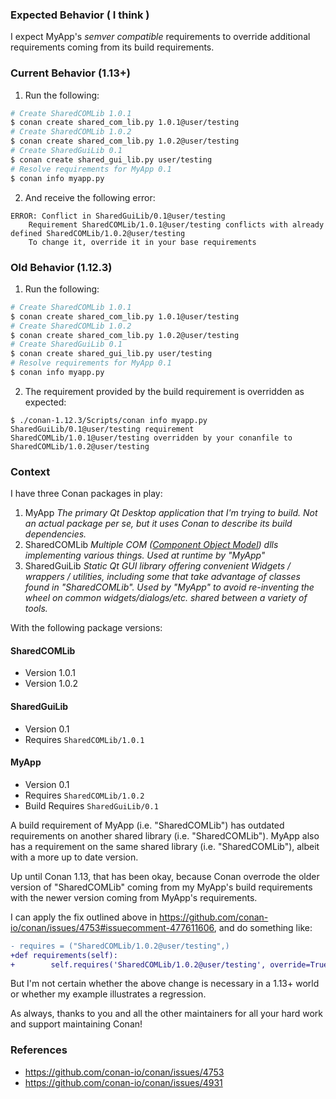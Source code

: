 ### Expected Behavior ( I think )

I expect MyApp's _semver compatible_ requirements to override additional requirements coming from its build requirements.

### Current Behavior (1.13+)

1. Run the following:
```sh
# Create SharedCOMLib 1.0.1
$ conan create shared_com_lib.py 1.0.1@user/testing
# Create SharedCOMLib 1.0.2
$ conan create shared_com_lib.py 1.0.2@user/testing
# Create SharedGuiLib 0.1
$ conan create shared_gui_lib.py user/testing
# Resolve requirements for MyApp 0.1
$ conan info myapp.py
```
2. And receive the following error:
```
ERROR: Conflict in SharedGuiLib/0.1@user/testing
    Requirement SharedCOMLib/1.0.1@user/testing conflicts with already defined SharedCOMLib/1.0.2@user/testing
    To change it, override it in your base requirements
```

### Old Behavior (1.12.3)

1. Run the following:
```sh
# Create SharedCOMLib 1.0.1
$ conan create shared_com_lib.py 1.0.1@user/testing
# Create SharedCOMLib 1.0.2
$ conan create shared_com_lib.py 1.0.2@user/testing
# Create SharedGuiLib 0.1
$ conan create shared_gui_lib.py user/testing
# Resolve requirements for MyApp 0.1
$ conan info myapp.py
```
2. The requirement provided by the build requirement is overridden as expected:
```
$ ./conan-1.12.3/Scripts/conan info myapp.py
SharedGuiLib/0.1@user/testing requirement SharedCOMLib/1.0.1@user/testing overridden by your conanfile to SharedCOMLib/1.0.2@user/testing
```

### Context

I have three Conan packages in play:

1. MyApp
_The primary Qt Desktop application that I'm trying to build. Not an actual package per se, but it uses Conan to describe its build dependencies._
2. SharedCOMLib
_Multiple COM ([Component Object Model](https://docs.microsoft.com/en-us/windows/desktop/com/component-object-model--com--portal)) dlls implementing various things. Used at runtime by "MyApp"_
3. SharedGuiLib
_Static Qt GUI library offering convenient Widgets / wrappers / utilities, including some that take advantage of classes found in "SharedCOMLib". Used by "MyApp" to avoid re-inventing the wheel on common widgets/dialogs/etc. shared between a variety of tools._

With the following package versions:

#### SharedCOMLib
* Version 1.0.1
* Version 1.0.2

#### SharedGuiLib
* Version 0.1
* Requires `SharedCOMLib/1.0.1`

#### MyApp
* Version 0.1
* Requires `SharedCOMLib/1.0.2`
* Build Requires `SharedGuiLib/0.1`

A build requirement of MyApp (i.e. "SharedCOMLib") has outdated requirements on another shared library (i.e. "SharedCOMLib"). MyApp also has a requirement on the same shared library (i.e. "SharedCOMLib"), albeit with a more up to date version.

Up until Conan 1.13, that has been okay, because Conan overrode the older version of "SharedCOMLib" coming from my MyApp's build requirements with the newer version coming from MyApp's requirements.

I can apply the fix outlined above in https://github.com/conan-io/conan/issues/4753#issuecomment-477611606, and do something like:

```diff
- requires = ("SharedCOMLib/1.0.2@user/testing",)
+def requirements(self):
+        self.requires('SharedCOMLib/1.0.2@user/testing', override=True)
```

But I'm not certain whether the above change is necessary in a 1.13+ world or whether my example illustrates a regression.

As always, thanks to you and all the other maintainers for all your hard work and support maintaining Conan!


### References

* https://github.com/conan-io/conan/issues/4753
* https://github.com/conan-io/conan/issues/4931
